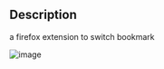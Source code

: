 ## Description

a firefox extension to switch bookmark

![image](https://cwtu.github.io/src/assets/images/BookmarkSwitcher/bookmark-switcher-demo.gif)